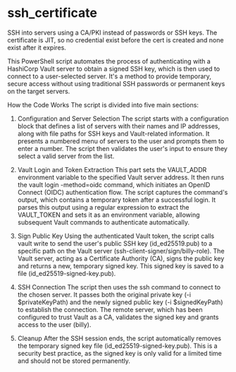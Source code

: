 # ssh_certificate
SSH into servers using a CA/PKI instead of passwords or SSH keys. The certificate is JIT, so no credential exist before the cert is created and none exist after it expires.


This PowerShell script automates the process of authenticating with a HashiCorp Vault server to obtain a signed SSH key, which is then used to connect to a user-selected server. It's a method to provide temporary, secure access without using traditional SSH passwords or permanent keys on the target servers.

How the Code Works
The script is divided into five main sections:

1. Configuration and Server Selection
The script starts with a configuration block that defines a list of servers with their names and IP addresses, along with file paths for SSH keys and Vault-related information. It presents a numbered menu of servers to the user and prompts them to enter a number. The script then validates the user's input to ensure they select a valid server from the list.

2. Vault Login and Token Extraction
This part sets the VAULT_ADDR environment variable to the specified Vault server address. It then runs the vault login -method=oidc command, which initiates an OpenID Connect (OIDC) authentication flow. The script captures the command's output, which contains a temporary token after a successful login. It parses this output using a regular expression to extract the VAULT_TOKEN and sets it as an environment variable, allowing subsequent Vault commands to authenticate automatically.

3. Sign Public Key
Using the authenticated Vault token, the script calls vault write to send the user's public SSH key (id_ed25519.pub) to a specific path on the Vault server (ssh-client-signer/sign/billy-role). The Vault server, acting as a Certificate Authority (CA), signs the public key and returns a new, temporary signed key. This signed key is saved to a file (id_ed25519-signed-key.pub).

4. SSH Connection
The script then uses the ssh command to connect to the chosen server. It passes both the original private key (-i $privateKeyPath) and the newly signed public key (-i $signedKeyPath) to establish the connection. The remote server, which has been configured to trust Vault as a CA, validates the signed key and grants access to the user (billy).

5. Cleanup
After the SSH session ends, the script automatically removes the temporary signed key file (id_ed25519-signed-key.pub). This is a security best practice, as the signed key is only valid for a limited time and should not be stored permanently.
